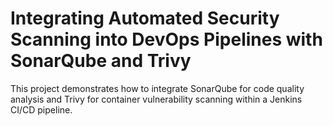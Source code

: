 # Integrating Automated Security Scanning into DevOps Pipelines with SonarQube and Trivy
This project demonstrates how to integrate SonarQube for code quality analysis and Trivy for container vulnerability scanning within a Jenkins CI/CD pipeline.
